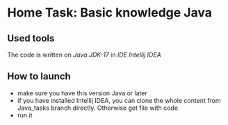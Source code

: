 # Home Task: Basic knowledge Java

## Used tools
The code is written on _Java JDK-17_ in _IDE Intellij IDEA_


## How to launch
- make sure you have this version Java or later
- if you have installed Intellij IDEA, you can clone the whole content from Java_tasks branch directly. Otherwise get file with code
- run it